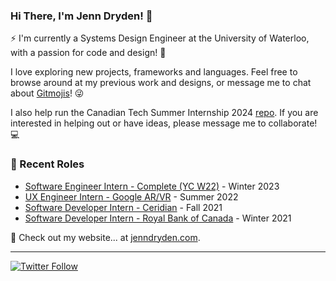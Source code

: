 ### Hi There, I'm Jenn Dryden! 👋

⚡ I'm currently a Systems Design Engineer at the University of Waterloo, with a passion for code and design! 🎨

I love exploring new projects, frameworks and languages. Feel free to browse around at my previous work and designs, or message me to chat about [Gitmojis](https://gitmoji.dev/)! 😜

I also help run the Canadian Tech Summer Internship 2024 [repo](https://github.com/jenndryden/Canadian-Tech-Internships-Summer-2024). If you are interested in helping out or have ideas, please message me to collaborate! 💻

### 📝 Recent Roles

<!-- writing starts -->
* [Software Engineer Intern - Complete (YC W22)](https://www.complete.so/) - Winter 2023
* [UX Engineer Intern - Google AR/VR](https://arvr.google.com/ar/) - Summer 2022
* [Software Developer Intern - Ceridian](https://www.ceridian.com) - Fall 2021
* [Software Developer Intern - Royal Bank of Canada](https://www.rbc.com/about-rbc.html) - Winter 2021

<!-- writing ends -->

🚀 Check out my website... at [jenndryden.com](https://www.jenndryden.com/).

---

[![Twitter Follow](https://img.shields.io/twitter/follow/jenndryden?label=Follow&style=social)](https://twitter.com/jenndryden)
<!-- ![Profile Views](https://gpvc.arturio.dev/jenndryden) -->
